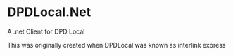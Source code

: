 # DPDLocal.Net
A .net Client for DPD Local

This was originally created when DPDLocal was known as interlink express

